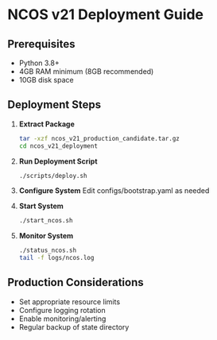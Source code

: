 # NCOS v21 Deployment Guide

## Prerequisites
- Python 3.8+
- 4GB RAM minimum (8GB recommended)
- 10GB disk space

## Deployment Steps

1. **Extract Package**
   ```bash
   tar -xzf ncos_v21_production_candidate.tar.gz
   cd ncos_v21_deployment
   ```

2. **Run Deployment Script**
   ```bash
   ./scripts/deploy.sh
   ```

3. **Configure System**
   Edit configs/bootstrap.yaml as needed

4. **Start System**
   ```bash
   ./start_ncos.sh
   ```

5. **Monitor System**
   ```bash
   ./status_ncos.sh
   tail -f logs/ncos.log
   ```

## Production Considerations
- Set appropriate resource limits
- Configure logging rotation
- Enable monitoring/alerting
- Regular backup of state directory
